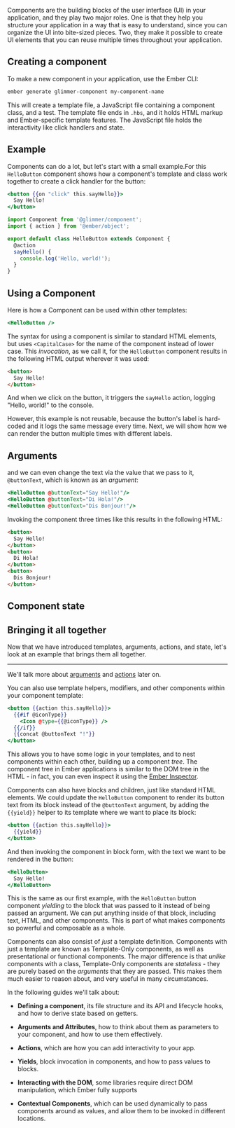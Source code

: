 Components are the building blocks of the user interface (UI) in your application, and they play two major roles. One is that they help you structure your application in a way that is easy to understand, since you can organize the UI into bite-sized pieces. Two, they make it possible to create UI elements that you can reuse multiple times throughout your application.

## Creating a component

To make a new component in your application, use the Ember CLI:

```bash
ember generate glimmer-component my-component-name
```

This will create a template file, a JavaScript file containing a component class, and a test.
The template file ends in `.hbs`, and it holds HTML markup and Ember-specific template features.
The JavaScript file holds the interactivity like click handlers and state.

<!-- TODO - possibly revise this to reflect template-only component defaults, RFC 481  -->

## Example

Components can do a lot, but let's start with a small example.For this `HelloButton` component shows how a component's template and class work together to create a click handler for the button:

```handlebars {data-filename=app/templates/components/hello-button.hbs}
<button {{on "click" this.sayHello}}>
  Say Hello!
</button>
```

```javascript {data-filename=app/components/hello-button.js}
import Component from '@glimmer/component';
import { action } from '@ember/object';

export default class HelloButton extends Component {
  @action
  sayHello() {
    console.log('Hello, world!');
  }
}
```

<!-- TODO change filepaths when template co-location is in Octane blueprints RFC 481 -->

## Using a Component

Here is how a Component can be used within other templates:

```handlebars {data-filename=app/templates/application.hbs}
<HelloButton />
```

The syntax for using a component is similar to standard HTML elements, but uses
`<CapitalCase>` for the name of the component instead of lower case. This
_invocation_, as we call it, for the `HelloButton` component results in the
following HTML output wherever it was used:

```html
<button>
  Say Hello!
</button>
```

And when we click on the button, it triggers the `sayHello` action, logging
"Hello, world!" to the console.

However, this example is not reusable, because the button's label is hard-coded and it logs the same message every time.
Next, we will show how we can render the button multiple times with different labels.

## Arguments



and we can even change the text via the value that we pass to it,
`@buttonText`, which is known as an _argument_:

```handlebars {data-filename=app/templates/application.hbs}
<HelloButton @buttonText="Say Hello!"/>
<HelloButton @buttonText="Di Hola!"/>
<HelloButton @buttonText="Dis Bonjour!"/>
```

Invoking the component three times like this results in the following HTML:

```html
<button>
  Say Hello!
</button>
<button>
  Di Hola!
</button>
<button>
  Dis Bonjour!
</button>
```

## Component state

<!-- computed props/tracked, static vals -->


## Bringing it all together

Now that we have introduced templates, arguments, actions, and state, let's look at an example that brings them all together.



------

We'll talk more about [arguments](../arguments-and-attributes/) and [actions](../actions-and-events/) later on.

You can also use template helpers, modifiers, and other components within your
component template:

```handlebars {data-filename=app/templates/components/hello-button.hbs}
<button {{action this.sayHello}}>
  {{#if @iconType}}
    <Icon @type={{@iconType}} />
  {{/if}}
  {{concat @buttonText "!"}}
</button>
```

This allows you to have some logic in your templates, and to nest components
within each other, building up a component _tree_. The component tree in Ember
applications is similar to the DOM tree in the HTML - in fact, you can even
inspect it using the [Ember Inspector](../ember-inspector/).

<!-- [TODO: Screenshot of the Component tree in the Ember Inspector] -->

Components can also have blocks and children, just like standard HTML elements.
We could update the `HelloButton` component to render its button text from its
block instead of the `@buttonText` argument, by adding the `{{yield}}` helper
to its template where we want to place its block:

```handlebars {data-filename=app/templates/components/hello-button.hbs}
<button {{action this.sayHello}}>
  {{yield}}
</button>
```

And then invoking the component in block form, with the text we want to be
rendered in the button:

```handlebars {data-filename=app/templates/application.hbs}
<HelloButton>
  Say Hello!
</HelloButton>
```

This is the same as our first example, with the `HelloButton` button component
_yielding_ to the block that was passed to it instead of being passed an
argument. We can put anything inside of that block, including text, HTML, and
other components. This is part of what makes components so powerful and
composable as a whole.

Components can also consist of _just_ a template definition. Components with
just a template are known as Template-Only components, as well as presentational
or functional components. The major difference is that _unlike_ components with
a class, Template-Only components are _stateless_ - they are purely based on the
_arguments_ that they are passed. This makes them much easier to reason about,
and very useful in many circumstances.

In the following guides we'll talk about:

- **Defining a component**, its file structure and its API and lifecycle hooks,
  and how to derive state based on getters.

- **Arguments and Attributes**, how to think about them as parameters to your
  component, and how to use them effectively.

- **Actions**, which are how you can add interactivity to your app.

- **Yields**, block invocation in components, and how to pass values to blocks.

- **Interacting with the DOM**, some libraries require direct DOM manipulation,
  which Ember fully supports

- **Contextual Components**, which can be used dynamically to pass components
  around as values, and allow them to be invoked in different locations.


<!-- 
Rationale and scope:
This page should introduce just enough information that someone can create a component that renders data and updates in response to interaction. It should also 
Because people often struggle with how each individual feature fits together, the goal is to give a big picture mental model of the foundational concepts.
-->